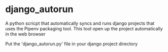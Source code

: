 # django_autorun
A python scricpt that automatically syncs and runs django projects that uses the Pipenv packaging tool. This tool open up the project automatically in the web browser

Put the 'django_autorun.py' file in your django project directory
